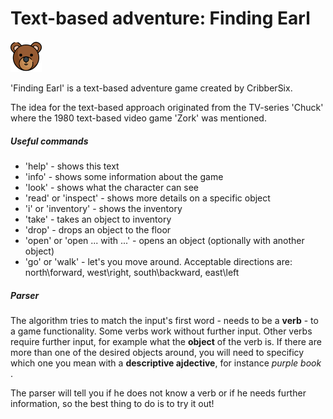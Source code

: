 # Text-based adventure: Finding Earl


![Earl](ressources/bear_50x50.png) 

'Finding Earl' is a text-based adventure game created by CribberSix.

The idea for the text-based approach originated from the TV-series 'Chuck' where 
the 1980 text-based video game 'Zork' was mentioned. 


##### Useful commands
- 'help' - shows this text
- 'info' - shows some information about the game
- 'look' - shows what the character can see
- 'read' or 'inspect' - shows more details on a specific object
- 'i' or 'inventory' - shows the inventory
- 'take' - takes an object to inventory
- 'drop' - drops an object to the floor
- 'open' or 'open ... with ...' - opens an object (optionally with another object)
- 'go' or 'walk' - let's you move around. Acceptable directions are: north\\forward, west\\right, south\\backward, east\\left

##### Parser
The algorithm tries to match the input's first word - needs to be a **verb** - to a game functionality.
Some verbs work without further input.
Other  verbs require further input, for example what the **object** of the verb is. If there are more than one of the
desired objects around, you will need to specificy which one you mean with a **descriptive ajdective**, for instance *purple book* . 


The parser will tell you if he does not know a verb or if he needs further information, so
the best thing to do is to try it out!

